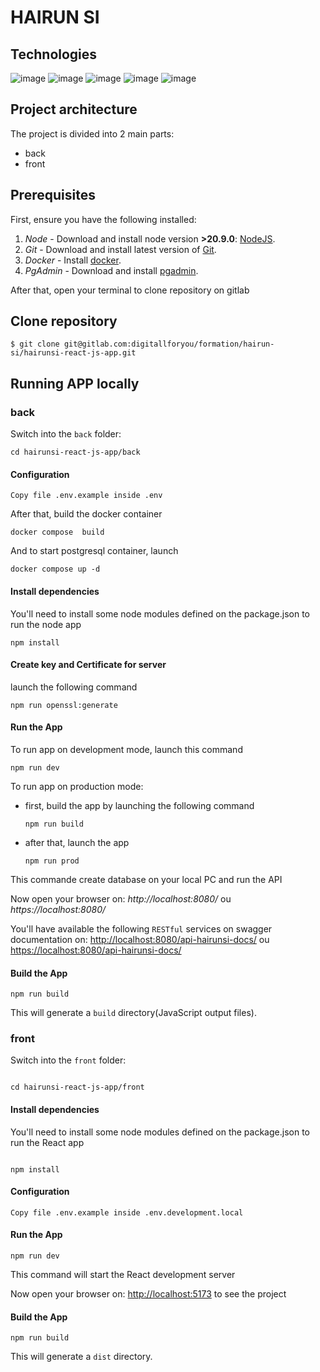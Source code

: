 # HAIRUN SI

## Technologies

![image](https://img.shields.io/badge/Node%20js-339933?style=for-the-badge&logo=nodedotjs&logoColor=white)
![image](https://img.shields.io/badge/Express%20js-000000?style=for-the-badge&logo=express&logoColor=white)
![image](https://img.shields.io/badge/TypeScript-007ACC?style=for-the-badge&logo=typescript&logoColor=white)
![image](https://img.shields.io/badge/PostgreSQL-316192?style=for-the-badge&logo=postgresql&logoColor=white)
![image](https://img.shields.io/badge/React-20232A?style=for-the-badge&logo=react&logoColor=61DAFB)

## Project architecture

The project is divided into 2 main parts:

- back
- front

## Prerequisites

First, ensure you have the following installed:

1. _Node_ - Download and install node version **>20.9.0**: [NodeJS](https://nodejs.org/en/download).
2. _Git_ - Download and install latest version of [Git](https://git-scm.com/).
3. _Docker_ - Install [docker](https://docs.docker.com/engine/install/).
4. _PgAdmin_ - Download and install [pgadmin](https://www.pgadmin.org/download/).

After that, open your terminal to clone repository on gitlab

## Clone repository

```
$ git clone git@gitlab.com:digitallforyou/formation/hairun-si/hairunsi-react-js-app.git
```

## Running APP locally

### back

Switch into the `back` folder:

```
cd hairunsi-react-js-app/back
```

#### **Configuration**

```
Copy file .env.example inside .env
```

After that, build the docker container

```
docker compose  build
```

And to start postgresql container, launch

```
docker compose up -d
```

#### **Install dependencies**

You'll need to install some node modules defined on the package.json to run the node app

```
npm install
```

#### **Create key and Certificate for server**

launch the following command

```
npm run openssl:generate
```

#### **Run the App**

To run app on development mode, launch this command

```
npm run dev
```

To run app on production mode:

- first, build the app by launching the following command

  ```
  npm run build
  ```

- after that, launch the app

  ```
  npm run prod
  ```

This commande create database on your local PC and run the API

Now open your browser on: _http://localhost:8080/_ ou _https://localhost:8080/_

You'll have available the following `RESTful` services on swagger documentation on:
[http://localhost:8080/api-hairunsi-docs/](http://localhost:8080/api-hairunsi-docs/) ou
[https://localhost:8080/api-hairunsi-docs/](https://localhost:8080/api-hairunsi-docs/)

#### **Build the App**

```
npm run build
```

This will generate a `build` directory(JavaScript output files).

### front

Switch into the `front` folder:

```

cd hairunsi-react-js-app/front

```

#### **Install dependencies**

You'll need to install some node modules defined on the package.json to run the React app

```

npm install

```

#### **Configuration**

```
Copy file .env.example inside .env.development.local
```

#### **Run the App**

```
npm run dev
```

This command will start the React development server

Now open your browser on: [http://localhost:5173](http://localhost:5173) to see the project

#### **Build the App**

```
npm run build
```

This will generate a `dist` directory.
